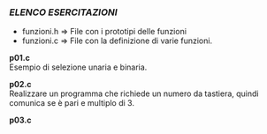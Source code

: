 ### *ELENCO ESERCITAZIONI*

- funzioni.h => File con i prototipi delle funzioni
- funzioni.c => File con la definizione di varie funzioni.


**p01.c**  
Esempio di selezione unaria e binaria.

**p02.c**  
Realizzare un programma che richiede un numero da tastiera, quindi comunica se è pari e multiplo di 3.

**p03.c**  
